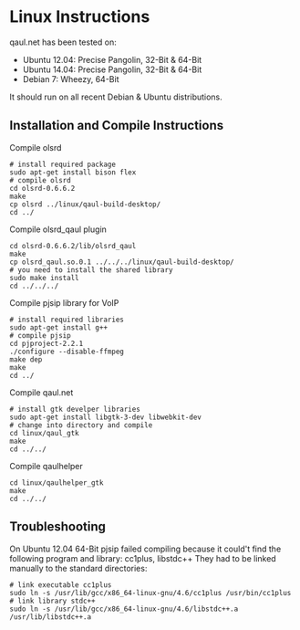 Linux Instructions
==================

qaul.net has been tested on:
* Ubuntu 12.04: Precise Pangolin, 32-Bit & 64-Bit
* Ubuntu 14.04: Precise Pangolin, 32-Bit & 64-Bit
* Debian 7: Wheezy, 64-Bit

It should run on all recent Debian & Ubuntu distributions.


Installation and Compile Instructions
--------------------------------------

Compile olsrd

    # install required package
    sudo apt-get install bison flex
    # compile olsrd
    cd olsrd-0.6.6.2
    make
    cp olsrd ../linux/qaul-build-desktop/
    cd ../

Compile olsrd_qaul plugin

    cd olsrd-0.6.6.2/lib/olsrd_qaul
    make
    cp olsrd_qaul.so.0.1 ../../../linux/qaul-build-desktop/
    # you need to install the shared library
    sudo make install
    cd ../../../

Compile pjsip library for VoIP

	# install required libraries
	sudo apt-get install g++
	# compile pjsip
    cd pjproject-2.2.1
    ./configure --disable-ffmpeg
    make dep
    make
    cd ../

Compile qaul.net

    # install gtk develper libraries
    sudo apt-get install libgtk-3-dev libwebkit-dev
    # change into directory and compile
    cd linux/qaul_gtk
    make
    cd ../../

Compile qaulhelper

    cd linux/qaulhelper_gtk
    make
    cd ../../



Troubleshooting
---------------

On Ubuntu 12.04 64-Bit pjsip failed compiling because it could't find the 
following program and library: cc1plus, libstdc++
They had to be linked manually to the standard directories:

    # link executable cc1plus
    sudo ln -s /usr/lib/gcc/x86_64-linux-gnu/4.6/cc1plus /usr/bin/cc1plus
    # link library stdc++
    sudo ln -s /usr/lib/gcc/x86_64-linux-gnu/4.6/libstdc++.a /usr/lib/libstdc++.a
